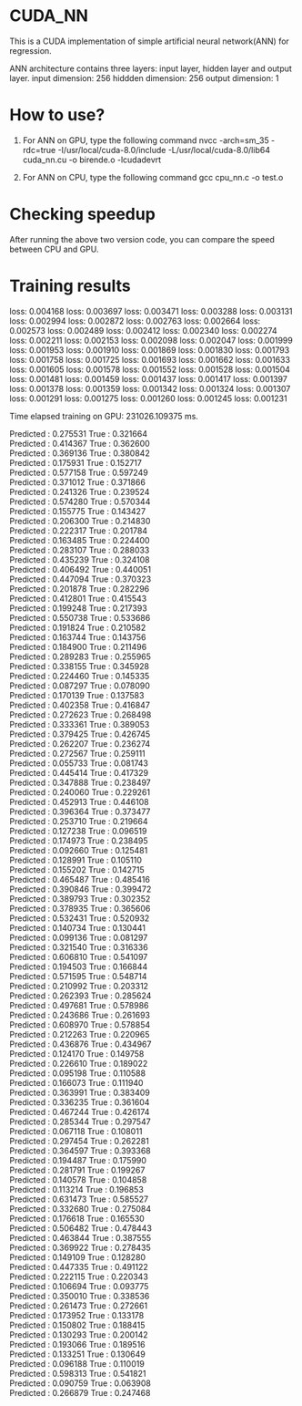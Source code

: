 # CUDA_NN

This is a CUDA implementation of simple artificial neural network(ANN) for regression. 

ANN architecture contains three layers: input layer, hidden layer and output layer.
input dimension: 256
hiddden dimension: 256
output  dimension: 1

# How to use?

1. For ANN on GPU, type the following command
nvcc -arch=sm_35 -rdc=true -I/usr/local/cuda-8.0/include -L/usr/local/cuda-8.0/lib64  cuda_nn.cu -o birende.o  -lcudadevrt

2. For ANN on CPU, type the following command
gcc cpu_nn.c -o test.o

# Checking speedup
After running the above two version code, you can compare the speed between CPU and GPU.



# Training results

loss: 0.004168
loss: 0.003697 
loss: 0.003471 
loss: 0.003288 
loss: 0.003131 
loss: 0.002994 
loss: 0.002872 
loss: 0.002763 
loss: 0.002664 
loss: 0.002573 
loss: 0.002489 
loss: 0.002412 
loss: 0.002340 
loss: 0.002274 
loss: 0.002211 
loss: 0.002153 
loss: 0.002098 
loss: 0.002047 
loss: 0.001999 
loss: 0.001953 
loss: 0.001910 
loss: 0.001869 
loss: 0.001830 
loss: 0.001793 
loss: 0.001758 
loss: 0.001725 
loss: 0.001693 
loss: 0.001662 
loss: 0.001633 
loss: 0.001605 
loss: 0.001578 
loss: 0.001552 
loss: 0.001528 
loss: 0.001504 
loss: 0.001481 
loss: 0.001459 
loss: 0.001437 
loss: 0.001417 
loss: 0.001397 
loss: 0.001378 
loss: 0.001359 
loss: 0.001342 
loss: 0.001324 
loss: 0.001307 
loss: 0.001291 
loss: 0.001275 
loss: 0.001260 
loss: 0.001245 
loss: 0.001231 


Time elapsed training  on GPU: 231026.109375 ms.

Predicted : 0.275531 True : 0.321664  
Predicted : 0.414367 True : 0.362600  
Predicted : 0.369136 True : 0.380842  
Predicted : 0.175931 True : 0.152717  
Predicted : 0.577158 True : 0.597249  
Predicted : 0.371012 True : 0.371866  
Predicted : 0.241326 True : 0.239524  
Predicted : 0.574280 True : 0.570344  
Predicted : 0.155775 True : 0.143427  
Predicted : 0.206300 True : 0.214830  
Predicted : 0.222317 True : 0.201784  
Predicted : 0.163485 True : 0.224400  
Predicted : 0.283107 True : 0.288033  
Predicted : 0.435239 True : 0.324108  
Predicted : 0.406492 True : 0.440051  
Predicted : 0.447094 True : 0.370323  
Predicted : 0.201878 True : 0.282296  
Predicted : 0.412801 True : 0.415543  
Predicted : 0.199248 True : 0.217393  
Predicted : 0.550738 True : 0.533686  
Predicted : 0.191824 True : 0.210582  
Predicted : 0.163744 True : 0.143756  
Predicted : 0.184900 True : 0.211496  
Predicted : 0.289283 True : 0.255965  
Predicted : 0.338155 True : 0.345928  
Predicted : 0.224460 True : 0.145335  
Predicted : 0.087297 True : 0.078090  
Predicted : 0.170139 True : 0.137583  
Predicted : 0.402358 True : 0.416847  
Predicted : 0.272623 True : 0.268498  
Predicted : 0.333361 True : 0.389053  
Predicted : 0.379425 True : 0.426745  
Predicted : 0.262207 True : 0.236274  
Predicted : 0.272567 True : 0.259111  
Predicted : 0.055733 True : 0.081743  
Predicted : 0.445414 True : 0.417329  
Predicted : 0.347888 True : 0.238497  
Predicted : 0.240060 True : 0.229261  
Predicted : 0.452913 True : 0.446108  
Predicted : 0.396364 True : 0.373477  
Predicted : 0.253710 True : 0.219664  
Predicted : 0.127238 True : 0.096519  
Predicted : 0.174973 True : 0.238495  
Predicted : 0.092660 True : 0.125481  
Predicted : 0.128991 True : 0.105110  
Predicted : 0.155202 True : 0.142715  
Predicted : 0.465487 True : 0.485416  
Predicted : 0.390846 True : 0.399472  
Predicted : 0.389793 True : 0.302352  
Predicted : 0.378935 True : 0.365606  
Predicted : 0.532431 True : 0.520932  
Predicted : 0.140734 True : 0.130441  
Predicted : 0.099136 True : 0.081297  
Predicted : 0.321540 True : 0.316336  
Predicted : 0.606810 True : 0.541097  
Predicted : 0.194503 True : 0.166844  
Predicted : 0.571595 True : 0.548714  
Predicted : 0.210992 True : 0.203312  
Predicted : 0.262393 True : 0.285624  
Predicted : 0.497681 True : 0.578986  
Predicted : 0.243686 True : 0.261693  
Predicted : 0.608970 True : 0.578854  
Predicted : 0.212263 True : 0.220965  
Predicted : 0.436876 True : 0.434967  
Predicted : 0.124170 True : 0.149758  
Predicted : 0.226610 True : 0.189022  
Predicted : 0.095198 True : 0.110588  
Predicted : 0.166073 True : 0.111940  
Predicted : 0.363991 True : 0.383409  
Predicted : 0.336235 True : 0.361604  
Predicted : 0.467244 True : 0.426174  
Predicted : 0.285344 True : 0.297547  
Predicted : 0.067118 True : 0.108011  
Predicted : 0.297454 True : 0.262281  
Predicted : 0.364597 True : 0.393368  
Predicted : 0.194487 True : 0.175990  
Predicted : 0.281791 True : 0.199267  
Predicted : 0.140578 True : 0.104858  
Predicted : 0.113214 True : 0.196853  
Predicted : 0.631473 True : 0.585527  
Predicted : 0.332680 True : 0.275084  
Predicted : 0.176618 True : 0.165530  
Predicted : 0.506482 True : 0.478443  
Predicted : 0.463844 True : 0.387555  
Predicted : 0.369922 True : 0.278435  
Predicted : 0.149109 True : 0.128280  
Predicted : 0.447335 True : 0.491122  
Predicted : 0.222115 True : 0.220343  
Predicted : 0.106694 True : 0.093775  
Predicted : 0.350010 True : 0.338536  
Predicted : 0.261473 True : 0.272661  
Predicted : 0.173952 True : 0.133178  
Predicted : 0.150802 True : 0.188415  
Predicted : 0.130293 True : 0.200142  
Predicted : 0.193066 True : 0.189516  
Predicted : 0.133251 True : 0.130649  
Predicted : 0.096188 True : 0.110019  
Predicted : 0.598313 True : 0.541821  
Predicted : 0.090759 True : 0.063908  
Predicted : 0.266879 True : 0.247468  
